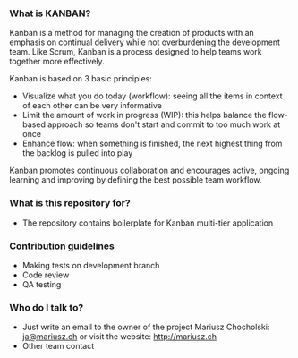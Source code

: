 ### What is KANBAN? ###

Kanban is a method for managing the creation of products with an emphasis on continual delivery while not overburdening the development team. Like Scrum, Kanban is a process designed to help teams work together more effectively. 

Kanban is based on 3 basic principles:

* Visualize what you do today (workflow): seeing all the items in context of each other can be very informative
* Limit the amount of work in progress (WIP): this helps balance the flow-based approach so teams don't start and commit to too much work at once
* Enhance flow: when something is finished, the next highest thing from the backlog is pulled into play

Kanban promotes continuous collaboration and encourages active, ongoing learning and improving by defining the best possible team workflow. 

### What is this repository for? ###

* The repository contains boilerplate for Kanban multi-tier application

### Contribution guidelines ###

* Making tests on development branch
* Code review
* QA testing

### Who do I talk to? ###

* Just write an email to the owner of the project Mariusz Chocholski: ja@mariusz.ch or visit the website: http://mariusz.ch
* Other team contact